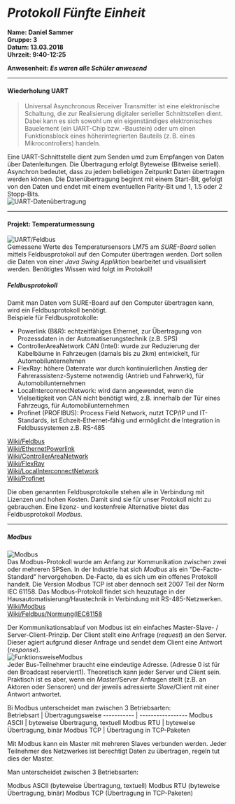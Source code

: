 # _Protokoll Fünfte Einheit_  

**Name: Daniel Sammer**  
**Gruppe: 3**  
**Datum: 13.03.2018**  
**Uhrzeit: 9:40-12:25**  
  
**Anwesenheit: _Es waren alle Schüler anwesend_**  
  
-----------------------------------------------------------  
#### Wiederholung UART  
> Universal Asynchronous Receiver Transmitter ist eine elektronische Schaltung, die zur Realisierung digitaler serieller Schnittstellen dient. Dabei kann es sich sowohl um ein eigenständiges elektronisches Bauelement (ein UART-Chip bzw. -Baustein) oder um einen Funktionsblock eines höherintegrierten Bauteils (z. B. eines Mikrocontrollers) handeln.  

Eine UART-Schnittstelle dient zum Senden umd zum Empfangen von Daten über Datenleitungen. Die Übertragung erfolgt Byteweise (Bitweise seriell). Asynchron bedeutet, dass zu jedem beliebigen Zeitpunkt Daten übertragen werden können. Die Datenübertragung beginnt mit einem Start-Bit, gefolgt von den Daten und endet mit einem eventuellen Parity-Bit und 1, 1.5 oder 2 Stopp-Bits.  
![UART-Datenübertragung](https://github.com/HTLMechatronics/m14-la1-sx/blob/samdam14/samdam14/uart.png)  
  
----------------------------------------------------------  
#### Projekt: Temperaturmessung  
![UART/Feldbus](https://github.com/HTLMechatronics/m14-la1-sx/blob/samdam14/samdam14/feldbus.png)  
Gemessene Werte des Temperatursensors LM75 am *SURE-Board* sollen mittels Feldbusprotokoll auf den Computer übertragen werden. Dort sollen die Daten von einer *Java Swing Appliktion* bearbeitet und visualisiert werden. Benötigtes Wissen wird folgt im Protokoll!  
  
##### Feldbusprotokoll  
Damit man Daten vom SURE-Board auf den Computer übertragen kann, wird ein Feldbusprotokoll benötigt.  
Beispiele für Feldbusprotokolle:  
* Powerlink (B&R): echtzeitfähiges Ethernet, zur Übertragung von Prozessdaten in der Automatiserungstechnik (z.B. SPS)  
* ControllerAreaNetwork CAN (Intel): wurde zur Reduzierung der Kabelbäume in Fahrzeugen (damals bis zu 2km) entwickelt, für Automobilunternehmen  
* FlexRay: höhere Datenrate war durch kontinuierlichen Anstieg der Fahrerassistenz-Systeme notwendig (Antrieb und Fahrwerk), für Automobilunternehmen  
* LocalInterconnectNetwork: wird dann angewendet, wenn die Vielseitigkeit von CAN nicht benötigt wird, z.B. innerhalb der Tür eines Fahrzeugs, für Automobilunternehmen  
* Profinet (PROFIBUS): Process Field Network, nutzt TCP/IP und IT-Standards, ist Echzeit-Ethernet-fähig und ermöglicht die Integration in Feldbussystemen z.B. RS-485  

[Wiki/Feldbus](https://de.wikipedia.org/wiki/Feldbus)  
[Wiki/EthernetPowerlink](https://de.wikipedia.org/wiki/Ethernet_Powerlink)  
[Wiki/ControllerAreaNetwork](https://de.wikipedia.org/wiki/Controller_Area_Network)  
[Wiki/FlexRay](https://de.wikipedia.org/wiki/FlexRay)  
[Wiki/LocalInterconnectNetwork](https://de.wikipedia.org/wiki/Local_Interconnect_Network)  
[Wiki/Profinet](https://de.wikipedia.org/wiki/Profinet)  
  
Die oben genannten Feldbusprotokolle stehen alle in Verbindung mit Lizenzen und hohen Kosten. Damit sind sie für unser Protokoll nicht zu gebrauchen. Eine lizenz- und kostenfreie Alternative bietet das Feldbusprotokoll *Modbus*.  
  
-------------------------------------------------------------------  
  
##### Modbus  
![Modbus](https://github.com/HTLMechatronics/m14-la1-sx/blob/samdam14/samdam14/modbus.JPG)  
Das Modbus-Protokoll wurde am Anfang zur Kommunikation zwischen zwei oder mehreren SPSen. In der Industrie hat sich *Modbus* als ein "De-Facto-Standard" hervorgehoben. De-Facto, da es sich um ein offenes Protokoll handelt. Die Version Modbus TCP ist aber dennoch seit 2007 Teil der Norm IEC 61158. Das Modbus-Protokoll findet sich heuzutage in der Hausautomatisierung/Haustechnik in Verbindung mit RS-485-Netzwerken.   
[Wiki/Modbus](https://de.wikipedia.org/wiki/Modbus)  
[Wiki/Feldbus/Normung(IEC61158](https://de.wikipedia.org/wiki/Feldbus#Normung)  
  
Der Kommunikationsablauf von Modbus ist ein einfaches Master-Slave- / Server-Client-Prinzip. Der Client stellt eine Anfrage (*request*) an den Server. Dieser agiert aufgrund dieser Anfrage und sendet dem Client eine Antwort (*response*).  
![FunktionsweiseModbus](https://github.com/HTLMechatronics/m14-la1-sx/blob/samdam14/samdam14/clientserver.png)  
Jeder Bus-Teilnehmer braucht eine eindeutige Adresse. (Adresse 0 ist für den Broadcast reserviert1). Theoretisch kann jeder Server und Client sein. Praktisch ist es aber, wenn ein *Master*/Server Anfragen stellt (z.B. an Aktoren oder Sensoren) und der jeweils adressierte *Slave*/Client mit einer Antwort antwortet.  
  
Bi Modbus unterscheidet man zwischen 3 Betriebsarten:  
Betriebsart | Übertragungsweise
----------- | -----------------
Modbus ASCII | byteweise Übertragung, textuell
Modbus RTU | byteweise Übertragung, binär
Modbus TCP | Übertragung in TCP-Paketen



Mit Modbus kann ein Master mit mehreren Slaves verbunden werden. Jeder Teilnehmer des Netzwerkes ist berechtigt Daten zu übertragen, regeln tut dies der Master.

Man unterscheidet zwischen 3 Betriebsarten:

Modbus ASCII (byteweise Übertragung, textuell)
Modbus RTU (byteweise Übertragung, binär)
Modbus TCP (Übertragung in TCP-Paketen)

